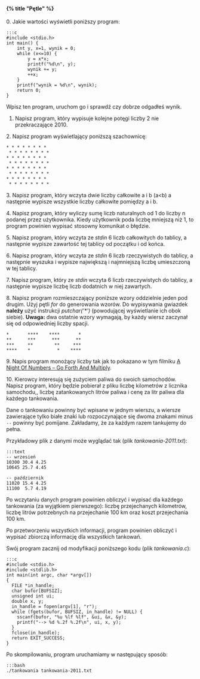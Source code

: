 #### {% title "Pętle" %}

0\. Jakie wartości wyświetli poniższy program:

    :::c
    #include <stdio.h>
    int main() {
        int y, x=1, wynik = 0;
        while (x<=10) {
            y = x*x;
            printf("%d\n", y);
            wynik += y;
            ++x;
        }
        printf("wynik = %d\n", wynik);
        return 0;
    }

Wpisz ten program, uruchom go i sprawdź czy dobrze odgadłeś wynik.

1. Napisz program, który wypisuje kolejne potęgi liczby 2
   nie przekraczające 2010.

2\. Napisz program wyświetlający poniższą szachownicę:

    * * * * * * * *
     * * * * * * * *
    * * * * * * * *
     * * * * * * * *
    * * * * * * * *
     * * * * * * * *
    * * * * * * * *
     * * * * * * * *

3\. Napisz program, który wczyta dwie liczby całkowite a i b
   (a<b) a następnie wypisze wszystkie liczby całkowite
   pomiędzy a i b.

4\. Napisz program, który wyliczy sumę liczb naturalnych od 1 do
   liczby n podanej przez użytkownika. Kiedy użytkownik poda liczbę
   mniejszą niż 1, to program powinien wypisać stosowny komunikat
   o błędzie.

5\. Napisz program, który wczyta ze *stdin* 6 liczb całkowitych do
   tablicy, a następnie wypisze zawartość tej tablicy od początku i od
   końca.

6\. Napisz program, który wczyta ze *stdin* 6 liczb rzeczywistych do
   tablicy, a następnie wyszuka i wypisze największą i najmniejszą
   liczbę umieszczoną w tej tablicy.

7\. Napisz program, który ze *stdin* wczyta 6 liczb rzeczywistych do
   tablicy, a następnie wypisze liczbę liczb dodatnich w niej
   zawartych.

8\. Napisz program rozmieszczający poniższe wzory oddzielnie
   jeden pod drugim. Użyj pętli *for* do generowania
   wzorów. Do wypisywania gwiazdek **należy** użyć instrukcji
   *putchar('\*')* (powodującej wyświetlanie ich obok siebie).
   **Uwaga:** dwa ostatnie wzory wymagają,
   by każdy wiersz zaczynał się od odpowiedniej liczby spacji.

    *       ****    ****       *
    **      ***      ***      **
    ***     **        **     ***
    ****    *          *    ****

9\. Napis program monożący liczby tak jak to pokazano w tym filmiku
[A Night Of Numbers – Go Forth And Multiply](http://www.youtube.com/watch?v=Nc4yrFXw20Q).


<!--
   **Zadanie dodatkowe.**
   Połącz swój kod składający się z czterech oddzielnych bloków
   (z których każdy rysuje jeden wzór) w jeden program wyświetlający
   cztery wzory **obok** siebie sprytnie używając zagnieżdżonych
   pętli *for*.
-->

10\. Kierowcy interesują się zużyciem paliwa do swoich samochodów.
Napisz program, który będzie pobierał z pliku liczbę kilometrów
z licznika samochodu,, liczbę zatankowanych litrów paliwa
i cenę za litr paliwa dla każdego tankowania.

Dane o tankowaniu powinny być wpisane w jednym wierszu, a wiersze
zawierające tylko białe znaki lub rozpoczynające się dwoma znakami
minus `--` powinny być pomijane.
Zakładamy, że za każdym razem tankujemy do pełna.

Przykładowy plik z danymi może wyglądać tak
(plik *tankowania-2011.txt*):

    :::text
    -- wrzesień
    10300 30.4 4.25
    10645 25.7 4.45

    -- październik
    11020 15.4 4.25
    11100  5.7 4.19

Po wczytaniu danych program powinien obliczyć i wypisać
dla każdego tankowania (za wyjątkiem pierwszego):
liczbę przejechanych kilometrów,
liczbę litrów potrzebnych na przejechanie 100 km
oraz koszt przejechania 100 km.

Po przetworzeniu wszystkich informacji, program
powinien obliczyć i wypisać zbiorczą informację dla wszystkich
tankowań.


Swój program zacznij od modyfikacji poniższego kodu
(plik *tankowania.c*):

    :::c
    #include <stdio.h>
    #include <stdlib.h>
    int main(int argc, char *argv[])
    {
      FILE *in_handle;
      char bufor[BUFSIZ];
      unsigned int ui;
      double x, y;
      in_handle = fopen(argv[1], "r");
      while (fgets(bufor, BUFSIZ, in_handle) != NULL) {
        sscanf(bufor, "%u %lf %lf", &ui, &x, &y);
        printf("--> %d %.2f %.2f\n", ui, x, y);
      }
      fclose(in_handle);
      return EXIT_SUCCESS;
    }

Po skompilowaniu, program uruchamiamy w następujący sposób:

    :::bash
    ./tankowania tankowania-2011.txt
